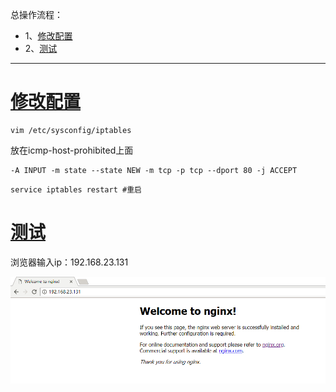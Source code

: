 总操作流程：
- 1、[修改配置](#Nginx-01)
- 2、[测试](#Nginx-02)

----------

# <a name="Nginx-01" href="#" >修改配置</a>
```shell
vim /etc/sysconfig/iptables
```
放在icmp-host-prohibited上面
```shell
-A INPUT -m state --state NEW -m tcp -p tcp --dport 80 -j ACCEPT
```

```shell
service iptables restart #重启
```
# <a name="Nginx-02" href="#" >测试</a>
浏览器输入ip：192.168.23.131

![](image/2-1.png)
